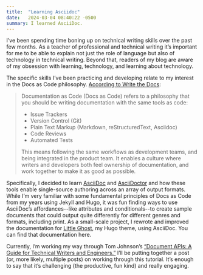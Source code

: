 ```yaml
---
title:  "Learning Asciidoc"
date:   2024-03-04 08:40:22 -0500
summary: I learned AsciiDoc.
---
```


I’ve been spending time boning up on technical writing skills over the past few months. As a teacher of professional and technical writing it’s important for me to be able to explain not just the role of language but also of technology in technical writing. Beyond that, readers of my blog are aware of my obsession with learning, technology, and learning about technology.

The specific skills I’ve been practicing and developing relate to my interest in the Docs as Code philosophy. [According to Write the Docs](https://www.writethedocs.org/guide/docs-as-code/):
> Documentation as Code (Docs as Code) refers to a philosophy that you should be writing documentation with the same tools as code:
>
> - Issue Trackers
> - Version Control (Git)
> - Plain Text Markup (Markdown, reStructuredText, Asciidoc)
> - Code Reviews
> - Automated Tests
>
> This means following the same workflows as development teams, and being integrated in the product team. It enables a culture where writers and developers both feel ownership of documentation, and work together to make it as good as possible. 

Specifically, I decided to learn [AsciiDoc](https://asciidoc.org/) and [AsciiDoctor](https://docs.asciidoctor.org/) and how these tools enable single-source authoring across an array of output formats. While I’m very familiar with some fundamental principles of Docs as Code from my years using Jekyll and Hugo, it was fun finding ways to use AsciiDoc’s affordances--like attributes and conditionals--to create sample documents that could output quite differently for different genres and formats, including print. As a small-scale project, I rewrote and improved the documentation for [Little Ghost](https://github.com/rickwysocki/littleGhost), my Hugo theme, using AsciiDoc. You can find that documentation here.

Currently, I’m working my way through Tom Johnson’s [“Document APIs: A Guide for Technical Writers and Engineers.”](https://idratherbewriting.com/learnapidoc/) I’ll be putting together a post (or, more likely, multiple posts) on working through this tutorial. It’s enough to say that it’s challenging (the productive, fun kind) and really engaging. 
